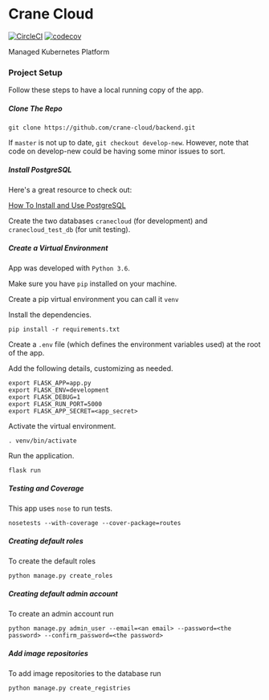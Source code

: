 
# Crane Cloud

[![CircleCI](https://circleci.com/gh/crane-cloud/backend/tree/develop.svg?style=svg)](https://circleci.com/gh/crane-cloud/backend/tree/develop)
[![codecov](https://codecov.io/gh/crane-cloud/backend/branch/develop/graph/badge.svg)](https://codecov.io/gh/crane-cloud/backend)

Managed Kubernetes Platform

### Project Setup

Follow these steps to have a local running copy of the app.

##### Clone The Repo

`git clone https://github.com/crane-cloud/backend.git`

If `master` is not up to date, `git checkout develop-new`. However, note that code on develop-new could be having some minor issues to sort.

##### Install PostgreSQL

Here's a great resource to check out:

[How To Install and Use PostgreSQL](https://www.digitalocean.com/community/tutorials/how-to-install-and-use-postgresql-on-ubuntu-18-04)

Create the two databases `cranecloud` (for development) and `cranecloud_test_db` (for unit testing).

##### Create a Virtual Environment

App was developed with `Python 3.6`.

Make sure you have `pip` installed on your machine.

Create a pip virtual environment you can call it `venv`

Install the dependencies.

`pip install -r requirements.txt`

Create a `.env` file (which defines the environment variables used) at the root of the app.

Add the following details, customizing as needed.

```
export FLASK_APP=app.py
export FLASK_ENV=development
export FLASK_DEBUG=1
export FLASK_RUN_PORT=5000
export FLASK_APP_SECRET=<app_secret>
```

Activate the virtual environment.

`. venv/bin/activate`

Run the application.

`flask run`

##### Testing and Coverage

This app uses `nose` to run tests.

`nosetests --with-coverage --cover-package=routes`

##### Creating default roles

To create the default roles

`python manage.py create_roles`


##### Creating default admin account

To create an admin account run

`python manage.py admin_user --email=<an email> --password=<the password> --confirm_password=<the password>`

##### Add image repositories

To add image repositories to the database run

`python manage.py create_registries`